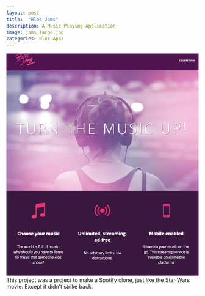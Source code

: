 ```yaml
---
layout: post
title:  "Bloc Jams"
description: A Music Playing Application
image: jams_large.jpg
categories: Bloc Apps
---
```

<div class="preview">
<img src="../img/bloc-jams-1.jpg">
</div>
This project was a project to make a Spotify clone, just like the Star Wars movie. Except it didn't strike back. 